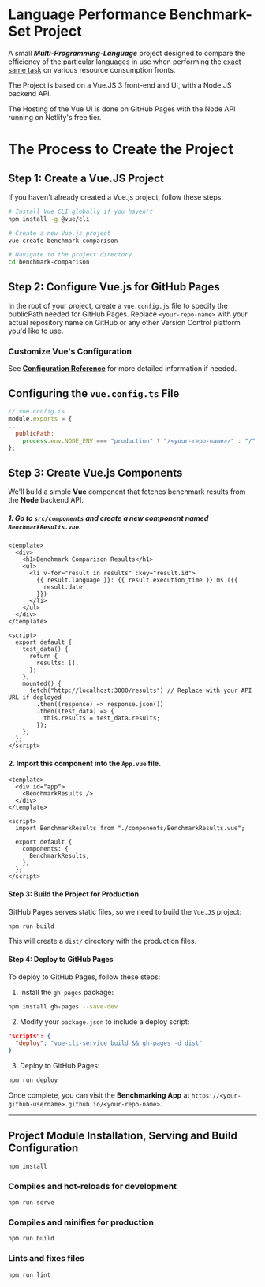 <!-- @format -->

# Language Performance Benchmark-Set Project

A small **_Multi-Programming-Language_** project designed to compare the efficiency of the particular languages in use when performing the <u>exact same task</u> on various resource consumption fronts.

The Project is based on a Vue.JS 3 front-end and UI, with a Node.JS backend API.

The Hosting of the Vue UI is done on GitHub Pages with the Node API running on Netlify's free tier.

# The Process to Create the Project

## Step 1: Create a Vue.JS Project

If you haven't already created a Vue.js project, follow these steps:

```bash
# Install Vue CLI globally if you haven't
npm install -g @vue/cli

# Create a new Vue.js project
vue create benchmark-comparison

# Navigate to the project directory
cd benchmark-comparison

```

## Step 2: Configure Vue.js for GitHub Pages

In the root of your project, create a `vue.config.js` file to specify the publicPath needed for GitHub Pages. Replace `<your-repo-name>` with your actual repository name on GitHub or any other Version Control platform you'd like to use.

### Customize Vue's Configuration

See **[Configuration Reference](https://cli.vuejs.org/config/)** for more detailed information if needed.

## Configuring the `vue.config.ts` File

```js
// vue.config.ts
module.exports = {
...
  publicPath:
    process.env.NODE_ENV === "production" ? "/<your-repo-name>/" : "/",
};
```

## Step 3: Create Vue.js Components

We'll build a simple **Vue** component that fetches benchmark results from the **Node** backend API.

##### 1. Go to `src/components` and create a new component named `BenchmarkResults.vue`.

```vue
<template>
  <div>
    <h1>Benchmark Comparison Results</h1>
    <ul>
      <li v-for="result in results" :key="result.id">
        {{ result.language }}: {{ result.execution_time }} ms ({{
          result.date
        }})
      </li>
    </ul>
  </div>
</template>

<script>
  export default {
    test_data() {
      return {
        results: [],
      };
    },
    mounted() {
      fetch("http://localhost:3000/results") // Replace with your API URL if deployed
        .then((response) => response.json())
        .then((test_data) => {
          this.results = test_data.results;
        });
    },
  };
</script>
```

#### 2. Import this component into the `App.vue` file.

```vue
<template>
  <div id="app">
    <BenchmarkResults />
  </div>
</template>

<script>
  import BenchmarkResults from "./components/BenchmarkResults.vue";

  export default {
    components: {
      BenchmarkResults,
    },
  };
</script>
```

#### Step 3: Build the Project for Production

GitHub Pages serves static files, so we need to build the `Vue.JS` project:

```bash
npm run build
```

This will create a `dist/` directory with the production files.

#### Step 4: Deploy to GitHub Pages

To deploy to GitHub Pages, follow these steps:

1.  Install the `gh-pages` package:

```bash
npm install gh-pages --save-dev

```

2.  Modify your `package.json` to include a deploy script:

```json
"scripts": {
  "deploy": "vue-cli-service build && gh-pages -d dist"
}
```

3.  Deploy to GitHub Pages:

```bash
npm run deploy

```

Once complete, you can visit the **Benchmarking App** at `https://<your-github-username>.github.io/<your-repo-name>`.

---

## Project Module Installation, Serving and Build Configuration

```shell
npm install
```

### Compiles and hot-reloads for development

```shell
npm run serve
```

### Compiles and minifies for production

```shell
npm run build
```

### Lints and fixes files

```shell
npm run lint
```
